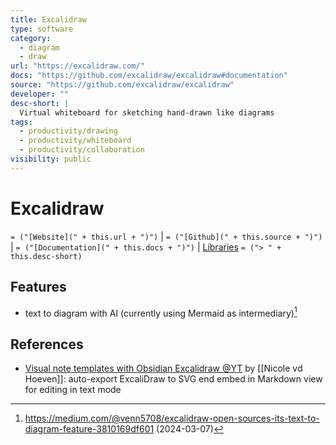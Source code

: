 ```yaml
---
title: Excalidraw
type: software
category:
  - diagram
  - draw
url: "https://excalidraw.com/"
docs: "https://github.com/excalidraw/excalidraw#documentation"
source: "https://github.com/excalidraw/excalidraw"
developer: ""
desc-short: |
  Virtual whiteboard for sketching hand-drawn like diagrams
tags:
  - productivity/drawing
  - productivity/whiteboard
  - productivity/collaboration
visibility: public
---
```

# Excalidraw

`= ("[Website](" + this.url + ")")` |  `= ("[Github](" + this.source + ")")` | `= ("[Documentation](" + this.docs + ")")` | [Libraries](https://libraries.excalidraw.com/)
`= ("> " + this.desc-short)`
## Features

- text to diagram with AI (currently using Mermaid as intermediary)[^medium-text-diagram-ai]

## References

- [Visual note templates with Obsidian Excalidraw @YT](https://www.youtube.com/watch?v=zmgqMZi6QL8) by [[Nicole vd Hoeven]]: auto-export ExcaliDraw to SVG end embed in Markdown view for editing in text mode

[^medium-text-diagram-ai]: <https://medium.com/@venn5708/excalidraw-open-sources-its-text-to-diagram-feature-3810169df601> (2024-03-07)